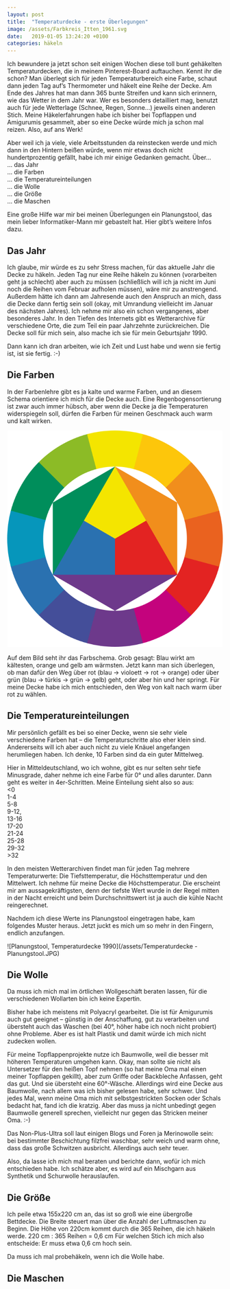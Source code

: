 ```yaml
---
layout: post
title:  "Temperaturdecke - erste Überlegungen"
image: /assets/Farbkreis_Itten_1961.svg
date:   2019-01-05 13:24:20 +0100
categories: häkeln
---
```

Ich bewundere ja jetzt schon seit einigen Wochen diese toll bunt gehäkelten Temperaturdecken, die in meinem Pinterest-Board auftauchen. Kennt ihr die schon? Man überlegt sich für jeden Temperaturbereich eine Farbe, schaut dann jeden Tag auf’s Thermometer und häkelt eine Reihe der Decke. Am Ende des Jahres hat man dann 365 bunte Streifen und kann sich erinnern, wie das Wetter in dem Jahr war. Wer es besonders detailliert mag, benutzt auch für jede Wetterlage (Schnee, Regen, Sonne…) jeweils einen anderen Stich. 
Meine Häkelerfahrungen habe ich bisher bei Topflappen und Amigurumis gesammelt, aber so eine Decke würde mich ja schon mal reizen. Also, auf ans Werk! 

Aber weil ich ja viele, viele Arbeitsstunden da reinstecken werde und mich dann in den Hintern beißen würde, wenn mir etwas doch nicht hundertprozentig gefällt, habe ich mir einige Gedanken gemacht. Über…  
… das Jahr  
… die Farben  
… die Temperatureinteilungen  
… die Wolle  
… die Größe  
… die Maschen

Eine große Hilfe war mir bei meinen Überlegungen ein Planungstool, das mein lieber Informatiker-Mann mir gebastelt hat. Hier gibt’s weitere Infos dazu.


## Das Jahr

Ich glaube, mir würde es zu sehr Stress machen, für das aktuelle Jahr die Decke zu häkeln. Jeden Tag nur eine Reihe häkeln zu können (vorarbeiten geht ja schlecht) aber auch zu müssen (schließlich will ich ja nicht im Juni noch die Reihen vom Februar aufholen müssen), wäre mir zu anstrengend. Außerdem hätte ich dann am Jahresende auch den Anspruch an mich, dass die Decke dann fertig sein soll (okay, mit Umrandung vielleicht im Januar des nächsten Jahres). 
Ich nehme mir also ein schon vergangenes, aber besonderes Jahr. In den Tiefen des Internets gibt es Wetterarchive für verschiedene Orte, die zum Teil ein paar Jahrzehnte zurückreichen. Die Decke soll für mich sein, also mache ich sie für mein Geburtsjahr 1990. 

Dann kann ich dran arbeiten, wie ich Zeit und Lust habe und wenn sie fertig ist, ist sie fertig. :-)


## Die Farben

In der Farbenlehre gibt es ja kalte und warme Farben, und an diesem Schema orientiere ich mich für die Decke auch. Eine Regenbogensortierung ist zwar auch immer hübsch, aber wenn die Decke ja die Temperaturen widerspiegeln soll, dürfen die Farben für meinen Geschmack auch warm und kalt wirken. 

![Farbkreis nach Johannes Itten](/assets/Farbkreis_Itten_1961.svg)

Auf dem Bild seht ihr das Farbschema. Grob gesagt: Blau wirkt am kältesten, orange und gelb am wärmsten. Jetzt kann man sich überlegen, ob man dafür den Weg über rot (blau &rarr; violoett &rarr; rot &rarr; orange) oder über grün (blau &rarr; türkis &rarr; grün &rarr; gelb) geht, oder aber hin und her springt. Für meine Decke habe ich mich entschieden, den Weg von kalt nach warm über rot zu wählen.


## Die Temperatureinteilungen

Mir persönlich gefällt es bei so einer Decke, wenn sie sehr viele verschiedene Farben hat – die Temperaturschritte also eher klein sind. Andererseits will ich aber auch nicht zu viele Knäuel angefangen herumliegen haben. Ich denke, 10 Farben sind da ein guter Mittelweg. 

Hier in Mitteldeutschland, wo ich wohne, gibt es nur selten sehr tiefe Minusgrade, daher nehme ich eine Farbe für 0° und alles darunter. Dann geht es weiter in 4er-Schritten. Meine Einteilung sieht also so aus:  
<0  
1-4  
5-8  
9-12,  
13-16  
17-20  
21-24  
25-28  
29-32  
&gt;32

In den meisten Wetterarchiven findet man für jeden Tag mehrere Temperaturwerte: Die Tiefsttemperatur, die Höchsttemperatur und den Mittelwert. 
Ich nehme für meine Decke die Höchsttemperatur. Die erscheint mir am aussagekräftigsten, denn der tiefste Wert wurde in der Regel mitten in der Nacht erreicht und beim Durchschnittswert ist ja auch die kühle Nacht reingerechnet.

Nachdem ich diese Werte ins Planungstool eingetragen habe, kam folgendes Muster heraus. Jetzt juckt es mich um so mehr in den Fingern, endlich anzufangen. 

![Planungstool, Temperaturdecke 1990](/assets/Temperaturdecke - Planungstool.JPG)



## Die Wolle

Da muss ich mich mal im örtlichen Wollgeschäft beraten lassen, für die verschiedenen Wollarten bin ich keine Expertin. 

Bisher habe ich meistens mit Polyacryl gearbeitet. Die ist für Amigurumis auch gut geeignet – günstig in der Anschaffung, gut zu verarbeiten und übersteht auch das Waschen (bei 40°, höher habe ich noch nicht probiert) ohne Probleme. Aber es ist halt Plastik und damit würde ich mich nicht zudecken wollen.

Für meine Topflappenprojekte nutze ich Baumwolle, weil die besser mit höheren Temperaturen umgehen kann. Okay, man sollte sie nicht als Untersetzer für den heißen Topf nehmen (so hat meine Oma mal einen meiner Topflappen gekillt), aber zum Griffe oder Backbleche Anfassen, geht das gut. Und sie übersteht eine 60°-Wäsche. Allerdings wird eine Decke aus Baumwolle, nach allem was ich bisher gelesen habe, sehr schwer. Und jedes Mal, wenn meine Oma mich mit selbstgestrickten Socken oder Schals bedacht hat, fand ich die kratzig. Aber das muss ja nicht unbedingt gegen Baumwolle generell sprechen, vielleicht nur gegen das Stricken meiner Oma. :-) 

Das Non-Plus-Ultra soll laut einigen Blogs und Foren ja Merinowolle sein: bei bestimmter Beschichtung filzfrei waschbar, sehr weich und warm ohne, dass das große Schwitzen ausbricht. Allerdings auch sehr teuer. 

Also, da lasse ich mich mal beraten und berichte dann, wofür ich mich entschieden habe. Ich schätze aber, es wird auf ein Mischgarn aus Synthetik und Schurwolle herauslaufen. 


## Die Größe

Ich peile etwa 155x220 cm an, das ist so groß wie eine übergroße Bettdecke. Die Breite steuert man über die Anzahl der Luftmaschen zu Beginn. Die Höhe von 220cm kommt durch die 365 Reihen, die ich häkeln werde. 
220 cm : 365 Reihen = 0,6 cm
Für welchen Stich ich mich also entscheide: Er muss etwa 0,6 cm hoch sein. 

Da muss ich mal probehäkeln, wenn ich die Wolle habe. 


## Die Maschen
